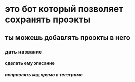 # это бот который позволяет сохранять проэкты 
## ты можешь добавлять проэкты в него
### дать название
#### сделать ему описание 
##### исправлять код прямо в телеграме 
